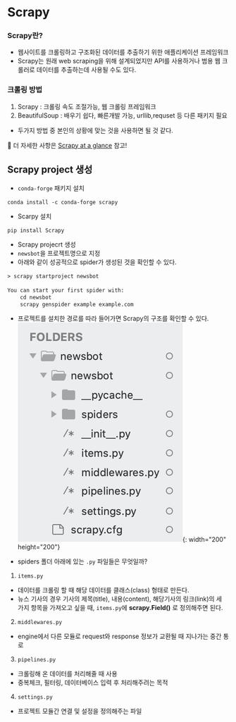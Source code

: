 # Scrapy
### Scrapy란?
- 웹사이트를 크롤링하고 구조화된 데이터를 추출하기 위한 애플리케이션 프레임워크
- Scrapy는 원래  web scraping을 위해 설계되었지만 API를 사용하거나 범용 웹 크롤러로 데이터를 추출하는데 사용될 수도 있다. 

### 크롤링 방법
1. Scrapy : 크롤링 속도 조절가능, 웹 크롤링 프레임워크
2. BeautifulSoup :  배우기 쉽다, 빠른개발 가능, urllib,requset 등 다른 패키지 필요
- 두가지 방법 중 본인의 상황에 맞는 것을 사용하면 될 것 같다.

:eyes: 더 자세한 사항은 [Scrapy at a glance](https://docs.scrapy.org/en/latest/intro/overview.html) 참고!

## Scrapy project 생성
- `conda-forge` 패키지 설치
```
conda install -c conda-forge scrapy
```
- Scarpy 설치
```
pip install Scrapy
```
- Scrapy projecrt 생성
- `newsbot`을 프로젝트명으로 지정
- 아래와 같이 성공적으로 spider가 생성된 것을 확인할 수 있다.
```
> scrapy startproject newsbot

You can start your first spider with:
    cd newsbot
    scrapy genspider example example.com
```

- 프로젝트를 설치한 경로를 따라 들어가면 Scrapy의 구조를 확인할 수 있다.
![structure](./image/structure.png){: width="200" height="200"}

- spiders 폴더 아래에 있는 `.py` 파일들은 무엇일까? 

1) `items.py`
-  데이터를 크롤링 할 때 해당 데이터를 클래스(class) 형태로 만든다.
- 뉴스 기사의 경우 기사의 제목(title), 내용(content), 해당기사의 링크(link)의 세 가지 항목을 가져오고 싶을 때, `items.py`에 **scrapy.Field()** 로 정의해주면 된다.

2) `middlewares.py`
- engine에서 다른 모듈로 request와 response 정보가 교환될 때 지나가는 중간 통로

3) `pipelines.py`
- 크롤링해 온 데이터를 처리해줄 때 사용
- 중복체크, 필터링, 데이터베이스 입력 후 처리해주려는 목적


4) `settings.py`
- 프로젝트 모듈간 연결 및 설정을 정의해주는 파일

